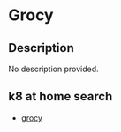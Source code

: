 # Grocy

## Description

No description provided.

## k8 at home search

- [grocy](https://nanne.dev/k8s-at-home-search/#/grocy)
